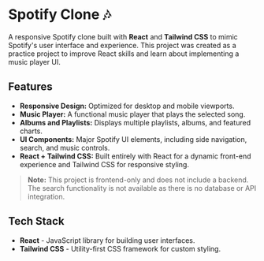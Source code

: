 # Spotify Clone 🎶

A responsive Spotify clone built with **React** and **Tailwind CSS** to mimic Spotify's user interface and experience. This project was created as a practice project to improve React skills and learn about implementing a music player UI.

## Features

- **Responsive Design:** Optimized for desktop and mobile viewports.
- **Music Player:** A functional music player that plays the selected song.
- **Albums and Playlists:** Displays multiple playlists, albums, and featured charts.
- **UI Components:** Major Spotify UI elements, including side navigation, search, and music controls.
- **React + Tailwind CSS:** Built entirely with React for a dynamic front-end experience and Tailwind CSS for responsive styling.

> **Note:** This project is frontend-only and does not include a backend. The search functionality is not available as there is no database or API integration.

## Tech Stack

- **React** - JavaScript library for building user interfaces.
- **Tailwind CSS** - Utility-first CSS framework for custom styling.
